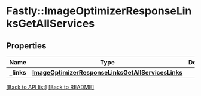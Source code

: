 # Fastly::ImageOptimizerResponseLinksGetAllServices

## Properties

| Name | Type | Description | Notes |
| ---- | ---- | ----------- | ----- |
| **_links** | [**ImageOptimizerResponseLinksGetAllServicesLinks**](ImageOptimizerResponseLinksGetAllServicesLinks.md) |  | [optional] |

[[Back to API list]](../../README.md#endpoints) [[Back to README]](../../README.md)

